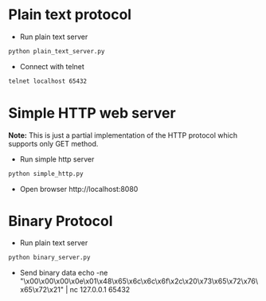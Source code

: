 # Plain text protocol
* Run plain text server
```bash
python plain_text_server.py
```

* Connect with telnet
```bash
telnet localhost 65432
```

# Simple HTTP web server 
**Note:** This is just a partial implementation of the HTTP protocol which supports only GET method.
* Run simple http server
```bash
python simple_http.py
```

* Open browser
http://localhost:8080

# Binary Protocol
* Run plain text server
```bash
python binary_server.py
```

* Send binary data
echo -ne "\x00\x00\x00\x0e\x01\x48\x65\x6c\x6c\x6f\x2c\x20\x73\x65\x72\x76\x65\x72\x21" | nc 127.0.0.1 65432